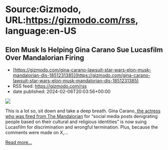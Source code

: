 # Source:Gizmodo, URL:https://gizmodo.com/rss, language:en-US

## Elon Musk Is Helping Gina Carano Sue Lucasfilm Over Mandalorian Firing
 - [https://gizmodo.com/gina-carano-lawsuit-star-wars-elon-musk-mandalorian-dis-1851231385](https://gizmodo.com/gina-carano-lawsuit-star-wars-elon-musk-mandalorian-dis-1851231385)
 - RSS feed: https://gizmodo.com/rss
 - date published: 2024-02-06T20:03:56+00:00

<img class="type:primaryImage" src="https://i.kinja-img.com/image/upload/c_fit,q_80,w_636/7c4aa087146b3db8ac0dde8d3c480ed8.jpg" /><p>This is a lot so, sit down and take a deep breath. Gina Carano,<a class="sc-1out364-0 dPMosf sc-145m8ut-0 lcFFec js_link" href="https://gizmodo.com/gina-carano-is-no-longer-a-part-of-star-wars-1846244896"> the actress who was fired from The Mandalorian</a> for “social media posts denigrating people based on their cultural and religious identities” is now suing Lucasfilm for discrimination and wrongful termination. Plus, because the comments were made on X,…</p><p><a href="https://gizmodo.com/gina-carano-lawsuit-star-wars-elon-musk-mandalorian-dis-1851231385">Read more...</a></p>

